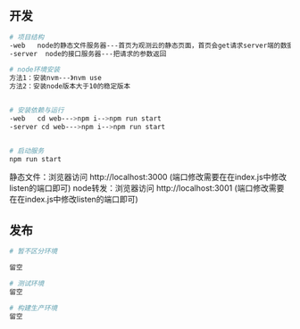## 开发

```bash
# 项目结构
-web   node的静态文件服务器---首页为观测云的静态页面，首页会get请求server端的数据
-server  node的接口服务器---把请求的参数返回

# node环境安装
方法1：安装nvm---》nvm use
方法2：安装node版本大于10的稳定版本


# 安装依赖与运行
-web   cd web--->npm i-->npm run start
-server cd web--->npm i-->npm run start


# 启动服务
npm run start
```
静态文件：浏览器访问 http://localhost:3000 (端口修改需要在在index.js中修改listen的端口即可)
node转发：浏览器访问 http://localhost:3001 (端口修改需要在在index.js中修改listen的端口即可)

## 发布

```bash
# 暂不区分环境

留空

# 测试环境
留空

# 构建生产环境
留空
```